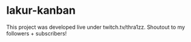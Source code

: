 # lakur-kanban

This project was developed live under twitch.tv/thra1zz.
Shoutout to my followers + subscribers!
